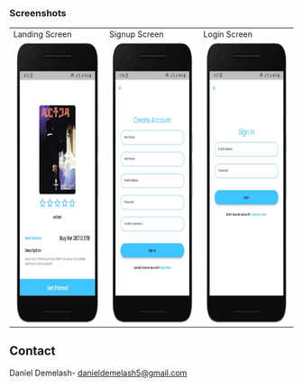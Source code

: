 <br />
<div align="left">
  <h3 align="left">Screenshots</h3>
</div>

<table>
  <tr>
    <td>Landing Screen</td>
     <td>Signup Screen</td>
     <td>Login Screen</td>
  </tr>
  <tr>
    <td><img src="screenshot/android/Screenshot_1.png" width=270 height=500></td>
    <td><img src="screenshot/android/Screenshot_2.png" width=270 height=500></td>
    <td><img src="screenshot/android/Screenshot_3.png" width=270 height=500></td>
  </tr>
 </table>

<!-- CONTACT -->
## Contact

Daniel Demelash-  danieldemelash5@gmail.com
